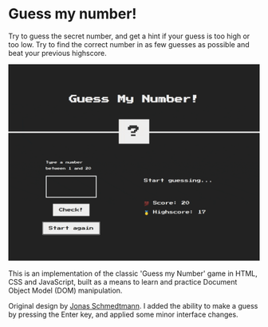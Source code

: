 # Guess my number!

Try to guess the secret number, and get a hint if your guess is too high or too low. Try to find the correct number in as few guesses as possible and beat your previous highscore.

![Guess my name demo](demo.gif)

This is an implementation of the classic 'Guess my Number' game in HTML, CSS and JavaScript, built as a means to learn and practice Document Object Model (DOM) manipulation.

Original design by [Jonas Schmedtmann](https://github.com/jonasschmedtmann). I added the ability to make a guess by pressing the Enter key, and applied some minor interface changes.
